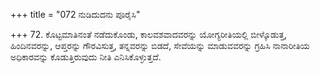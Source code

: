 +++
title = "072 ನುಡಿದುದನು ಪೂರೈಸಿ"

+++
72. ಕೊಟ್ಟಮಾತಿನಂತೆ ನಡೆದುಕೊಂಡು, ಕಾಲವಶವಾದವರನ್ನು ಯೋಗ್ಯರೀತಿಯಲ್ಲಿ ಬೀಳ್ಕೊಡುತ್ತ,  ಹಿಂದಿನವರನ್ನು, ಆಪ್ತರನ್ನು ಗೌರವಿಸುತ್ತ, ತನ್ನವರನ್ನು ಬಿಡದೆ, ಸೇವೆಯನ್ನು ಮಾಡುವವರನ್ನು ಗ್ರಹಿಸಿ ನಾನಾರೀತಿಯ ಅಧಿಕಾರವನ್ನು ಕೊಡುತ್ತಿರುವುದು ನೀತಿ ಎನಿಸಿಕೊಳ್ಳುತ್ತದೆ.